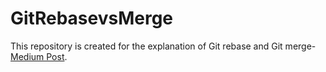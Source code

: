 # GitRebasevsMerge

This repository is created for the explanation of Git rebase and Git merge- [Medium Post](https://medium.com/p/99def025c9c0/edit).
